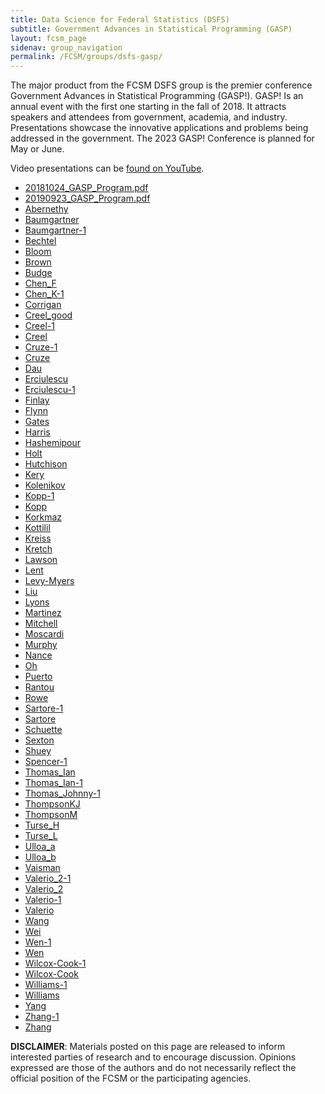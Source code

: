 ```yaml
---
title: Data Science for Federal Statistics (DSFS)
subtitle: Government Advances in Statistical Programming (GASP)
layout: fcsm_page
sidenav: group_navigation
permalink: /FCSM/groups/dsfs-gasp/
---
```

<p>The major product from the FCSM DSFS group is the premier conference Government Advances in Statistical Programming (GASP!). GASP! Is an annual event with the first one starting in the fall of 2018. It attracts speakers and attendees from government, academia, and industry. Presentations showcase the innovative applications and problems being addressed in the government. The 2023 GASP! Conference is planned for May or June.</p>

<p>Video presentations can be <a class="usa-link--external" href="https://www.youtube.com/playlist?list=PLqsWXJV2Utrf6Yq7fhef8p4piM8M-ZTK3" target="_blank">found on YouTube</a>.</p>

<ul>
 <li><a href="{{site.baseurl}}/assets/fcsm/files/docs/gasp/20181024_GASP_Program.pdf" target="_blank">20181024_GASP_Program.pdf</a></li>
 <li><a href="{{site.baseurl}}/assets/fcsm/files/docs/gasp/20190923_GASP_Program.pdf" target="_blank">20190923_GASP_Program.pdf</a></li>
 <li><a href="{{site.baseurl}}/assets/fcsm/files/docs/gasp/Abernethy.pdf" target="_blank">Abernethy</a></li>
 <li><a href="{{site.baseurl}}/assets/fcsm/files/docs/gasp/Baumgartner.pdf" target="_blank">Baumgartner</a></li>
 <li><a href="{{site.baseurl}}/assets/fcsm/files/docs/gasp/Baumgartner-1.pdf" target="_blank">Baumgartner-1</a></li>
 <li><a href="{{site.baseurl}}/assets/fcsm/files/docs/gasp/Bechtel.pdf" target="_blank">Bechtel</a></li>
 <li><a href="{{site.baseurl}}/assets/fcsm/files/docs/gasp/Bloom.pdf" target="_blank">Bloom</a></li>
 <li><a href="{{site.baseurl}}/assets/fcsm/files/docs/gasp/Brown.pdf" target="_blank">Brown</a></li>
 <li><a href="{{site.baseurl}}/assets/fcsm/files/docs/gasp/Budge.pdf" target="_blank">Budge</a></li>
 <li><a href="{{site.baseurl}}/assets/fcsm/files/docs/gasp/Chen_F.pdf" target="_blank">Chen_F</a></li>
 <li><a href="{{site.baseurl}}/assets/fcsm/files/docs/gasp/Chen_K-1.pdf" target="_blank">Chen_K-1</a></li>
 <li><a href="{{site.baseurl}}/assets/fcsm/files/docs/gasp/Corrigan.pdf" target="_blank">Corrigan</a></li>
 <li><a href="{{site.baseurl}}/assets/fcsm/files/docs/gasp/Creel_good.pdf" target="_blank">Creel_good</a></li>
 <li><a href="{{site.baseurl}}/assets/fcsm/files/docs/gasp/Creel-1.pdf" target="_blank">Creel-1</a></li>
 <li><a href="{{site.baseurl}}/assets/fcsm/files/docs/gasp/Creel.pdf" target="_blank">Creel</a></li>
 <li><a href="{{site.baseurl}}/assets/fcsm/files/docs/gasp/Cruze-1.pdf" target="_blank">Cruze-1</a></li>
 <li><a href="{{site.baseurl}}/assets/fcsm/files/docs/gasp/Cruze.pdf" target="_blank">Cruze</a></li>
 <li><a href="{{site.baseurl}}/assets/fcsm/files/docs/gasp/Dau.pdf" target="_blank">Dau</a></li>
 <li><a href="{{site.baseurl}}/assets/fcsm/files/docs/gasp/Erciulescu.pdf" target="_blank">Erciulescu</a></li>
 <li><a href="{{site.baseurl}}/assets/fcsm/files/docs/gasp/Erciulescu-1.pdf" target="_blank">Erciulescu-1</a></li>
 <li><a href="{{site.baseurl}}/assets/fcsm/files/docs/gasp/Finlay.pdf" target="_blank">Finlay</a></li>
 <li><a href="{{site.baseurl}}/assets/fcsm/files/docs/gasp/Flynn.pdf" target="_blank">Flynn</a></li>
 <li><a href="{{site.baseurl}}/assets/fcsm/files/docs/gasp/Gates.pdf" target="_blank">Gates</a></li>
 <li><a href="{{site.baseurl}}/assets/fcsm/files/docs/gasp/Harris.pdf" target="_blank">Harris</a></li>
 <li><a href="{{site.baseurl}}/assets/fcsm/files/docs/gasp/Hashemipour.pdf" target="_blank">Hashemipour</a></li>
 <li><a href="{{site.baseurl}}/assets/fcsm/files/docs/gasp/Holt.pdf" target="_blank">Holt</a></li>
 <li><a href="{{site.baseurl}}/assets/fcsm/files/docs/gasp/Hutchison.pdf" target="_blank">Hutchison</a></li>
 <li><a href="{{site.baseurl}}/assets/fcsm/files/docs/gasp/Kery.pdf" target="_blank">Kery</a></li>
 <li><a href="{{site.baseurl}}/assets/fcsm/files/docs/gasp/Kolenikov.pdf" target="_blank">Kolenikov</a></li>
 <li><a href="{{site.baseurl}}/assets/fcsm/files/docs/gasp/Kopp-1.pdf" target="_blank">Kopp-1</a></li>
 <li><a href="{{site.baseurl}}/assets/fcsm/files/docs/gasp/Kopp.pdf" target="_blank">Kopp</a></li>
 <li><a href="{{site.baseurl}}/assets/fcsm/files/docs/gasp/Korkmaz.pdf" target="_blank">Korkmaz</a></li>
 <li><a href="{{site.baseurl}}/assets/fcsm/files/docs/gasp/Kottilil.pdf" target="_blank">Kottilil</a></li>
 <li><a href="{{site.baseurl}}/assets/fcsm/files/docs/gasp/Kreiss.pdf" target="_blank">Kreiss</a></li>
 <li><a href="{{site.baseurl}}/assets/fcsm/files/docs/gasp/Kretch.pdf" target="_blank">Kretch</a></li>
 <li><a href="{{site.baseurl}}/assets/fcsm/files/docs/gasp/Lawson.pdf" target="_blank">Lawson</a></li>
 <li><a href="{{site.baseurl}}/assets/fcsm/files/docs/gasp/Lent.pdf" target="_blank">Lent</a></li>
 <li><a href="{{site.baseurl}}/assets/fcsm/files/docs/gasp/Levy-Myers.pdf" target="_blank">Levy-Myers</a></li>
 <li><a href="{{site.baseurl}}/assets/fcsm/files/docs/gasp/Liu.pdf" target="_blank">Liu</a></li>
 <li><a href="{{site.baseurl}}/assets/fcsm/files/docs/gasp/Lyons.pdf" target="_blank">Lyons</a></li>
 <li><a href="{{site.baseurl}}/assets/fcsm/files/docs/gasp/Martinez.pdf" target="_blank">Martinez</a></li>
 <li><a href="{{site.baseurl}}/assets/fcsm/files/docs/gasp/Mitchell.pdf" target="_blank">Mitchell</a></li>
 <li><a href="{{site.baseurl}}/assets/fcsm/files/docs/gasp/Moscardi.pdf" target="_blank">Moscardi</a></li>
 <li><a href="{{site.baseurl}}/assets/fcsm/files/docs/gasp/Murphy.pdf" target="_blank">Murphy</a></li>
 <li><a href="{{site.baseurl}}/assets/fcsm/files/docs/gasp/Nance.pdf" target="_blank">Nance</a></li>
 <li><a href="{{site.baseurl}}/assets/fcsm/files/docs/gasp/Oh.pdf" target="_blank">Oh</a></li>
 <li><a href="{{site.baseurl}}/assets/fcsm/files/docs/gasp/Puerto.pdf" target="_blank">Puerto</a></li>
 <li><a href="{{site.baseurl}}/assets/fcsm/files/docs/gasp/Rantou.pdf" target="_blank">Rantou</a></li>
 <li><a href="{{site.baseurl}}/assets/fcsm/files/docs/gasp/Rowe.pdf" target="_blank">Rowe</a></li>
 <li><a href="{{site.baseurl}}/assets/fcsm/files/docs/gasp/Sartore-1.pdf" target="_blank">Sartore-1</a></li>
 <li><a href="{{site.baseurl}}/assets/fcsm/files/docs/gasp/Sartore.pdf" target="_blank">Sartore</a></li>
 <li><a href="{{site.baseurl}}/assets/fcsm/files/docs/gasp/Schuette.pdf" target="_blank">Schuette</a></li>
 <li><a href="{{site.baseurl}}/assets/fcsm/files/docs/gasp/Sexton.pdf" target="_blank">Sexton</a></li>
 <li><a href="{{site.baseurl}}/assets/fcsm/files/docs/gasp/Shuey.pdf" target="_blank">Shuey</a></li>
 <li><a href="{{site.baseurl}}/assets/fcsm/files/docs/gasp/Spencer-1.pdf" target="_blank">Spencer-1</a></li>
 <li><a href="{{site.baseurl}}/assets/fcsm/files/docs/gasp/Spencer-1.pdf" target="_blank">Thomas_Ian</a></li>
 <li><a href="{{site.baseurl}}/assets/fcsm/files/docs/gasp/Thomas_Ian-1.pdf" target="_blank">Thomas_Ian-1</a></li>
 <li><a href="{{site.baseurl}}/assets/fcsm/files/docs/gasp/Thomas_Johnny-1.pdf" target="_blank">Thomas_Johnny-1</a></li>
 <li><a href="{{site.baseurl}}/assets/fcsm/files/docs/gasp/ThompsonKJ.pdf" target="_blank">ThompsonKJ</a></li>
 <li><a href="{{site.baseurl}}/assets/fcsm/files/docs/gasp/ThompsonM.pdf" target="_blank">ThompsonM</a></li>
 <li><a href="{{site.baseurl}}/assets/fcsm/files/docs/gasp/Turse_H.pdf" target="_blank">Turse_H</a></li>
 <li><a href="{{site.baseurl}}/assets/fcsm/files/docs/gasp/Turse_L.pdf" target="_blank">Turse_L</a></li>
 <li><a href="{{site.baseurl}}/assets/fcsm/files/docs/gasp/Ulloa_a.pdf" target="_blank">Ulloa_a</a></li>
 <li><a href="{{site.baseurl}}/assets/fcsm/files/docs/gasp/Ulloa_b.pdf" target="_blank">Ulloa_b</a></li>
 <li><a href="{{site.baseurl}}/assets/fcsm/files/docs/gasp/Vaisman.pdf" target="_blank">Vaisman</a></li>
 <li><a href="{{site.baseurl}}/assets/fcsm/files/docs/gasp/Valerio_2-1.pdf" target="_blank">Valerio_2-1</a></li>
 <li><a href="{{site.baseurl}}/assets/fcsm/files/docs/gasp/Valerio_2.pdf" target="_blank">Valerio_2</a></li>
 <li><a href="{{site.baseurl}}/assets/fcsm/files/docs/gasp/Valerio-1.pdf" target="_blank">Valerio-1</a></li>
 <li><a href="{{site.baseurl}}/assets/fcsm/files/docs/gasp/Valerio.pdf" target="_blank">Valerio</a></li>
 <li><a href="{{site.baseurl}}/assets/fcsm/files/docs/gasp/Wang.pdf" target="_blank">Wang</a></li>
 <li><a href="{{site.baseurl}}/assets/fcsm/files/docs/gasp/Wei.pdf" target="_blank">Wei</a></li>
 <li><a href="{{site.baseurl}}/assets/fcsm/files/docs/gasp/Wen-1.pdf" target="_blank">Wen-1</a></li>
 <li><a href="{{site.baseurl}}/assets/fcsm/files/docs/gasp/Wen.pdf" target="_blank">Wen</a></li>
 <li><a href="{{site.baseurl}}/assets/fcsm/files/docs/gasp/Wilcox-Cook-1.pdf" target="_blank">Wilcox-Cook-1</a></li>
 <li><a href="{{site.baseurl}}/assets/fcsm/files/docs/gasp/Wilcox-Cook.pdf" target="_blank">Wilcox-Cook</a></li>
 <li><a href="{{site.baseurl}}/assets/fcsm/files/docs/gasp/Williams-1.pdf" target="_blank">Williams-1</a></li>
 <li><a href="{{site.baseurl}}/assets/fcsm/files/docs/gasp/Williams.pdf" target="_blank">Williams</a></li>
 <li><a href="{{site.baseurl}}/assets/fcsm/files/docs/gasp/Yang.pdf" target="_blank">Yang</a></li>
 <li><a href="{{site.baseurl}}/assets/fcsm/files/docs/gasp/Zhang-1.pdf" target="_blank">Zhang-1</a></li>
 <li><a href="{{site.baseurl}}/assets/fcsm/files/docs/gasp/Zhang.pdf" target="_blank">Zhang</a></li>
</ul>

<p><b>DISCLAIMER</b>: Materials posted on this page are released to inform interested parties of research and to encourage discussion. Opinions expressed are those of the authors and do not necessarily reflect the official position of the FCSM or the participating agencies.</p>
